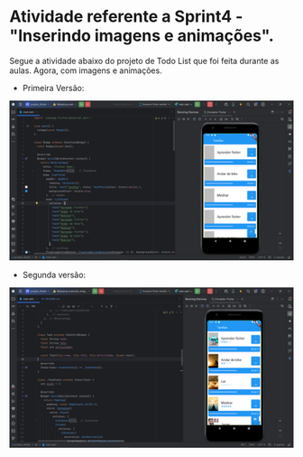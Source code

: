 # Atividade referente a Sprint4 - "Inserindo imagens e animações".

Segue a atividade abaixo do projeto de Todo List que foi feita durante as aulas. Agora, com imagens e animações.

- Primeira Versão:

![img_2.png](img_2.png)

- Segunda versão:

![img_1.png](img_1.png)